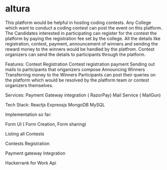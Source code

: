 # altura


This platform would be helpful in hosting coding contests. Any College which want to conduct a coding contest can post the event on this platform. The Candidates interested in participating can register for the contest the platform by paying the registration fee set by the college. All the details like registration, contest, payment, announcement of winners and sending the reward money to the winners would be handled by the platfrom. Contest organizers can send the details to participants through the platform.

Features: Contest Registration Contest registration payment Sending out mails to participants that origanizers compose Announcing Winners Transferring money to the Winners Participants can post their queries on the platform which would be resolved by the platform team or contest organizers themselves.

Services: Payment Gateway integration ( RazorPay) Mail Service ( MailGun)

Tech Stack: Reactjs Expressjs MongoDB MySQL

Implementation so far:

Form UI ( Form Creation, Form sharing)

Listing all Contests

Contests Registration

Payment gateway Integration

Hackerrank for Work Api 
